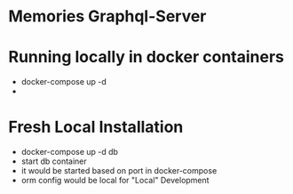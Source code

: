 # Memories Graphql-Server

# Running locally in docker containers

- docker-compose up -d
-

# Fresh Local Installation

- docker-compose up -d db
- start db container
- it would be started based on port in docker-compose
- orm config would be local for "Local" Development
